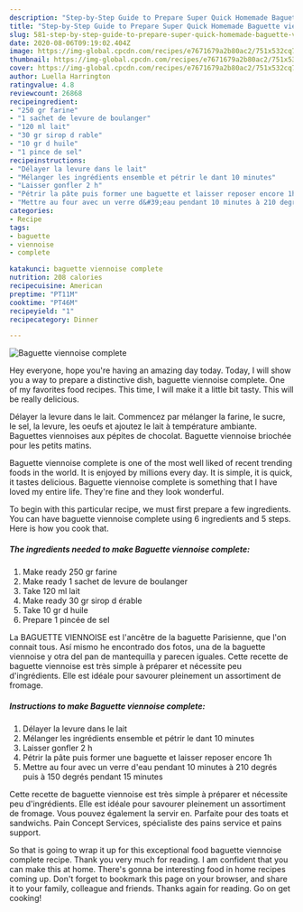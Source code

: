 ```yaml
---
description: "Step-by-Step Guide to Prepare Super Quick Homemade Baguette viennoise complete"
title: "Step-by-Step Guide to Prepare Super Quick Homemade Baguette viennoise complete"
slug: 581-step-by-step-guide-to-prepare-super-quick-homemade-baguette-viennoise-complete
date: 2020-08-06T09:19:02.404Z
image: https://img-global.cpcdn.com/recipes/e7671679a2b80ac2/751x532cq70/baguette-viennoise-complete-photo-principale-de-la-recette.jpg
thumbnail: https://img-global.cpcdn.com/recipes/e7671679a2b80ac2/751x532cq70/baguette-viennoise-complete-photo-principale-de-la-recette.jpg
cover: https://img-global.cpcdn.com/recipes/e7671679a2b80ac2/751x532cq70/baguette-viennoise-complete-photo-principale-de-la-recette.jpg
author: Luella Harrington
ratingvalue: 4.8
reviewcount: 26868
recipeingredient:
- "250 gr farine"
- "1 sachet de levure de boulanger"
- "120 ml lait"
- "30 gr sirop d rable"
- "10 gr d huile"
- "1 pince de sel"
recipeinstructions:
- "Délayer la levure dans le lait"
- "Mélanger les ingrédients ensemble et pétrir le dant 10 minutes"
- "Laisser gonfler 2 h"
- "Pétrir la pâte puis former une baguette et laisser reposer encore 1h"
- "Mettre au four avec un verre d&#39;eau pendant 10 minutes à 210 degrés puis à 150 degrés pendant 15 minutes"
categories:
- Recipe
tags:
- baguette
- viennoise
- complete

katakunci: baguette viennoise complete 
nutrition: 208 calories
recipecuisine: American
preptime: "PT11M"
cooktime: "PT46M"
recipeyield: "1"
recipecategory: Dinner

---
```



![Baguette viennoise complete](https://img-global.cpcdn.com/recipes/e7671679a2b80ac2/751x532cq70/baguette-viennoise-complete-photo-principale-de-la-recette.jpg)

Hey everyone, hope you're having an amazing day today. Today, I will show you a way to prepare a distinctive dish, baguette viennoise complete. One of my favorites food recipes. This time, I will make it a little bit tasty. This will be really delicious.

Délayer la levure dans le lait. Commencez par mélanger la farine, le sucre, le sel, la levure, les oeufs et ajoutez le lait à température ambiante. Baguettes viennoises aux pépites de chocolat. Baguette viennoise briochée pour les petits matins.

Baguette viennoise complete is one of the most well liked of recent trending foods in the world. It is enjoyed by millions every day. It is simple, it is quick, it tastes delicious. Baguette viennoise complete is something that I have loved my entire life. They're fine and they look wonderful.


To begin with this particular recipe, we must first prepare a few ingredients. You can have baguette viennoise complete using 6 ingredients and 5 steps. Here is how you cook that.

<!--inarticleads1-->

##### The ingredients needed to make Baguette viennoise complete:

1. Make ready 250 gr farine
1. Make ready 1 sachet de levure de boulanger
1. Take 120 ml lait
1. Make ready 30 gr sirop d érable
1. Take 10 gr d huile
1. Prepare 1 pincée de sel


La BAGUETTE VIENNOISE est l&#39;ancêtre de la baguette Parisienne, que l&#39;on connait tous. Así mismo he encontrado dos fotos, una de la baguette viennoise y otra del pan de mantequilla y parecen iguales. Cette recette de baguette viennoise est très simple à préparer et nécessite peu d&#39;ingrédients. Elle est idéale pour savourer pleinement un assortiment de fromage. 

<!--inarticleads2-->

##### Instructions to make Baguette viennoise complete:

1. Délayer la levure dans le lait
1. Mélanger les ingrédients ensemble et pétrir le dant 10 minutes
1. Laisser gonfler 2 h
1. Pétrir la pâte puis former une baguette et laisser reposer encore 1h
1. Mettre au four avec un verre d&#39;eau pendant 10 minutes à 210 degrés puis à 150 degrés pendant 15 minutes


Cette recette de baguette viennoise est très simple à préparer et nécessite peu d&#39;ingrédients. Elle est idéale pour savourer pleinement un assortiment de fromage. Vous pouvez également la servir en. Parfaite pour des toats et sandwichs. Pain Concept Services, spécialiste des pains service et pains support. 

So that is going to wrap it up for this exceptional food baguette viennoise complete recipe. Thank you very much for reading. I am confident that you can make this at home. There's gonna be interesting food in home recipes coming up. Don't forget to bookmark this page on your browser, and share it to your family, colleague and friends. Thanks again for reading. Go on get cooking!
